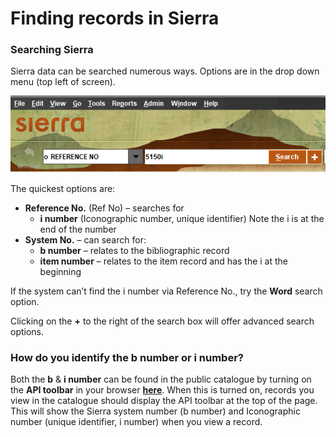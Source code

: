 # Finding records in Sierra

### Searching Sierra

Sierra data can be searched numerous ways. Options are in the drop down menu (top left of screen).&#x20;

<img src="../../../.gitbook/assets/image (1) (1) (1).png" alt="" data-size="original">

The quickest options are:

* **Reference No.** (Ref No) – searches for
  * **i number** (Iconographic number, unique identifier) Note the i is at the end of the number
* **System No.** – can search for:
  * **b number** – relates to the bibliographic record
  * **item number** – relates to the item record and has the i at the beginning

If the system can’t find the i number via Reference No., try the **Word** search option.

Clicking on the **+** to the right of the search box will offer advanced search options.

### **How do you identify the b number or i number?**

Both the **b** & **i number** can be found in the public catalogue by turning on the **API toolbar** in your browser [**here**](https://dash.wellcomecollection.org/toggles/). When this is turned on, records you view in the catalogue should display the API toolbar at the top of the page. This will show the Sierra system number (b number) and Iconographic number (unique identifier, i number) when you view a record.
